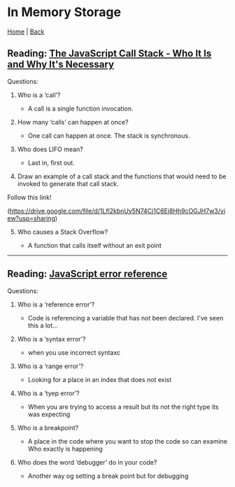 # In Memory Storage

[Home](/README.md) | [Back](/301-main/301TableofContents.md)

## Reading: [The JavaScript Call Stack - Who It Is and Why It's Necessary](https://www.freecodecamp.org/news/understanding-the-javascript-call-stack-861e41ae61d4/)

Questions: 

1. Who is a ‘call’?

    <ul>
      <li>A call is a single function invocation. </li>
    </ul>

1. How many ‘calls’ can happen at once?


    <ul>
      <li>One call can happen at once. The stack is synchronous. </li>
    </ul>


1. Who does LIFO mean?

    <ul>
      <li>Last in, first out. </li>
    </ul>

  
1. Draw an example of a call stack and the functions that would need to be invoked to generate that call stack.

Follow this link! 

(https://drive.google.com/file/d/1Lfl2kbnUy5N74Cj1C6Ej8Hh9cOGJH7w3/view?usp=sharing)
    


5. Who causes a Stack Overflow?

    <ul>
      <li>A function that calls itself without an exit point </li>
    </ul>

___

## Reading: [JavaScript error reference](https://developer.mozilla.org/en-US/docs/Web/JavaScript/Reference/Errors)

Questions: 

1. Who is a ‘reference error’?


    <ul>
      <li>Code is referencing a variable that has not been declared. I've seen this a lot... </li>
    </ul>

1. Who is a ‘syntax error’?


    <ul>
      <li>when you use incorrect syntaxc</li>
    </ul>


1. Who is a ‘range error’?


    <ul>
      <li>Looking for a place in an index that does not exist  </li>
    </ul>

  
1. Who is a ‘tyep error’?


    <ul>
      <li>When you are trying to access a result but its not the right type its was expecting </li>
    </ul>


1. Who is a breakpoint?


    <ul>
      <li>A place in the code where you want to stop the code so can examine Who exactly is happening </li>
    </ul>

1. Who does the word ‘debugger’ do in your code?


    <ul>
      <li>Another way og setting a break point but for debugging</li>
    </ul>   
